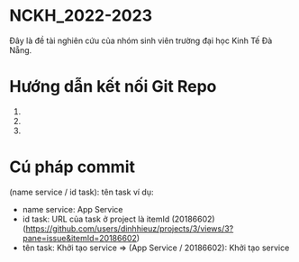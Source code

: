 # NCKH_2022-2023
Đây là đề tài nghiên cứu của nhóm sinh viên trường đại học Kinh Tế Đà Nẵng. 

# Hướng dẫn kết nối Git Repo
1. 
2. 
3. 

# Cú pháp commit
(name service / id task): tên task
ví dụ: 
  - name service: App Service
  - id task: URL của task ở project là itemId (20186602) (https://github.com/users/dinhhieuz/projects/3/views/3?pane=issue&itemId=20186602)
  - tên task: Khởi tạo service
  => (App Service / 20186602): Khởi tạo service
  
